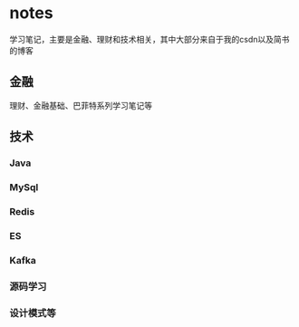 # notes
学习笔记，主要是金融、理财和技术相关，其中大部分来自于我的csdn以及简书的博客
## 金融
理财、金融基础、巴菲特系列学习笔记等
## 技术
### Java
### MySql
### Redis
### ES
### Kafka
### 源码学习
### 设计模式等
